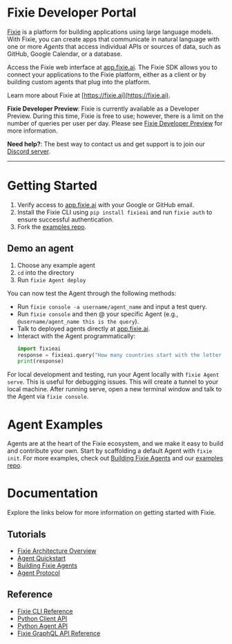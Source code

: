 # Fixie Developer Portal

[Fixie](https://fixie.ai) is a platform for building applications using large language models. With Fixie, you can create apps that communicate in natural language with one or more *Agents* that access individual APIs or sources of data, such as GitHub, Google Calendar, or a database.

Access the Fixie web interface at [app.fixie.ai](https://app.fixie.ai). The Fixie SDK allows you to connect your applications to the Fixie platform, either as a client or by building custom agents that plug into the platform.

Learn more about Fixie at [https://fixie.ai](https://fixie.ai).

**Fixie Developer Preview**: Fixie is currently available as a Developer Preview. During this time, Fixie is free to use; however, there is a limit on the number of queries per user per day. Please see [Fixie Developer Preview](developer-preview.md) for more information.

**Need help?**: The best way to contact us and get support is to join our [Discord server](https://discord.gg/MsKAeKF8kU).

---

# Getting Started

1. Verify access to [app.fixie.ai](http://app.fixie.ai) with your Google or GitHub email.
1. Install the Fixie CLI using `pip install fixieai` and run `fixie auth` to ensure successful authentication.
1. Fork the [examples repo](https://github.com/fixie-ai/fixie-examples).

## Demo an agent
1. Choose any example agent
1. `cd` into the directory
1. Run `fixie Agent deploy`

You can now test the Agent through the following methods:
* Run `fixie console -a username/agent_name` and input a test query.
* Run `fixie console` and then @ your specific Agent (e.g., `@username/agent_name this is the query`).
* Talk to deployed agents directly at [app.fixie.ai](http://app.fixie.ai).
* Interact with the Agent programmatically:
  ```py
  import fixieai
  response = fixieai.query("How many countries start with the letter R ?")
  print(response)
  ```

For local development and testing, run your Agent locally with `fixie Agent serve`. This is useful for debugging issues. This will create a tunnel to your local machine. After running serve, open a new terminal window and talk to the Agent via `fixie console`.

# Agent Examples

Agents are at the heart of the Fixie ecosystem, and we make it easy to build and contribute your own. Start by scaffolding a default Agent with `fixie init`. For more examples, check out [Building Fixie Agents](agents.md) and our [examples repo](https://github.com/fixie-ai/fixie-examples).

# Documentation

Explore the links below for more information on getting started with Fixie.

## Tutorials

* [Fixie Architecture Overview](architecture.md)
* [Agent Quickstart](agent-quickstart.md)
* [Building Fixie Agents](agents.md)
* [Agent Protocol](agent-protocol.md)

## Reference

* [Fixie CLI Reference](cli.md)
* [Python Client API](python-client-api.md)
* [Python Agent API](python-agent-api.md)
* [Fixie GraphQL API Reference](https://app.fixie.ai/static/docs/index.html)
